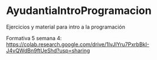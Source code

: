 # AyudantiaIntroProgramacion
Ejercicios y material para intro a la programación

Formativa 5 semana 4: https://colab.research.google.com/drive/1IvJIYru7PxrbBkI-J4vQWdBn9ftUeShd?usp=sharing
